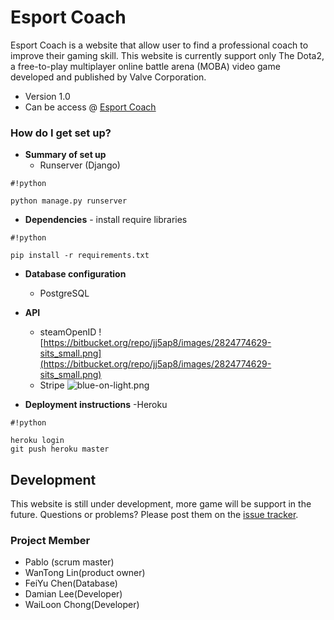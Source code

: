 # **Esport Coach** #
Esport Coach is a website that allow user to find a professional coach to improve their gaming skill. This website is currently support only The Dota2, a free-to-play multiplayer online battle arena (MOBA) video game developed and published by Valve Corporation. 
    
* Version 1.0
* Can be access @ [Esport Coach](https://esportcoach.herokuapp.com/)


### How do I get set up? ###

* **Summary of set up**
    - Runserver (Django)

```
#!python

python manage.py runserver

```

* **Dependencies**
      - install require libraries

```
#!python

pip install -r requirements.txt

```

* **Database configuration**
    - PostgreSQL

* **API**
    - steamOpenID ![https://bitbucket.org/repo/jj5ap8/images/2824774629-sits_small.png](https://bitbucket.org/repo/jj5ap8/images/2824774629-sits_small.png)    
    - Stripe ![blue-on-light.png](https://bitbucket.org/repo/jj5ap8/images/237123654-blue-on-light.png)
 
* **Deployment instructions**
    -Heroku

```
#!python

heroku login
git push heroku master

```
## Development ##
This website is still under development, more game will be support in the future.
Questions or problems? Please post them on the [issue tracker](https://bitbucket.org/pablop1505/webdesignproject/issues).

### Project Member ###
* Pablo (scrum master)
* WanTong Lin(product owner)
* FeiYu Chen(Database)
* Damian Lee(Developer)
* WaiLoon Chong(Developer)